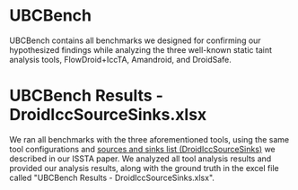 # UBCBench
UBCBench contains all benchmarks we designed for confirming our hypothesized findings while analyzing the three well-known static taint analysis tools, FlowDroid+IccTA, Amandroid, and DroidSafe. 

# UBCBench Results - DroidIccSourceSinks.xlsx
We ran all benchmarks with the three aforementioned tools, using the same tool configurations and [sources and sinks list (DroidIccSourceSinks)](https://resess.github.io/PaperAppendices/ISSTA2018.html#ExperimentalSetup) we described in our ISSTA paper. We analyzed all tool analysis results and provided our analysis results, along with the ground truth in the excel file called "UBCBench Results - DroidIccSourceSinks.xlsx".
